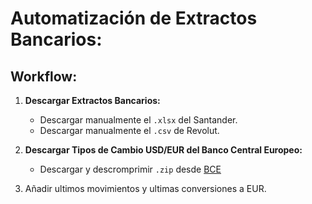 # Automatización de Extractos Bancarios:


## Workflow:

1. **Descargar Extractos Bancarios:**
    - Descargar manualmente el `.xlsx` del Santander.
    - Descargar manualmente el `.csv` de Revolut.

2. **Descargar Tipos de Cambio USD/EUR del Banco Central Europeo:**
    - Descargar y descromprimir `.zip` desde [BCE](https://www.ecb.europa.eu/stats/policy_and_exchange_rates/euro_reference_exchange_rates/html/index.en.html)
	

3.  Añadir ultimos movimientos y ultimas conversiones a EUR.   
